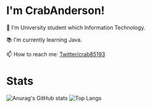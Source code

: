 # I'm CrabAnderson!
<!-------------------- Batch ---------------------->

<!------------------------------------------------->

🏫 I'm University student which Information Technology.

📚 I'm currently learning Java.

📫 How to reach me: [Twitter/crab85193](https://www.twitter.com/crab85193)

# Stats

![Anurag's GitHub stats](https://github-readme-stats.vercel.app/api?username=crab85193&show_icons=true&count_private=true&line_height=30)
![Top Langs](https://github-readme-stats.vercel.app/api/top-langs/?username=crab85193&hide=html)


